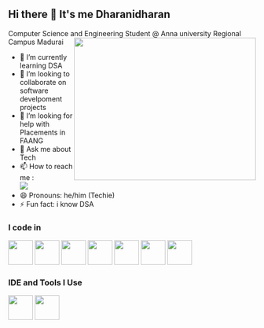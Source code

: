 ## Hi there 👋 It's me Dharanidharan

Computer Science and Engineering Student @ Anna university Regional Campus Madurai
<img align="right" width="370" height="290" src="https://i.pinimg.com/originals/47/f0/34/47f0342cec72b800463bf003eac1257e.gif">       
- 🌱 I’m currently learning DSA
- 👯 I’m looking to collaborate on software develpoment projects
- 🤔 I’m looking for help with Placements in FAANG
- 💬 Ask me about Tech
- 📫 How to reach me :
<br />  [<img src="https://img.shields.io/badge/LinkedIn-0077B5?style=for-the-badge&logo=linkedin&logoColor=white" />](https://www.linkedin.com/in/fsddharani/)
- 😄 Pronouns: he/him (Techie)
- ⚡ Fun fact: i know DSA

### I code in
<img height="50" width="50" src="https://img.icons8.com/color/48/000000/python.png" /> <img height="50" width="50" src="https://img.icons8.com/color/48/000000/c-programming.png" /> <img height="50" width="50" src="https://img.icons8.com/color/48/000000/html-5.png" /> <img height="50" width="50" src="https://img.icons8.com/color/48/000000/css3.png" /> <img height="50" width="50" src="https://iconscout.com/free-icon/java-23" />
<img height="50" width="50" src="https://img.icons8.com/color/48/000000/javascript.png"/>  <img height="50" width="50" src="https://img.icons8.com/color/48/000000/mysql-logo.png"/>    

### IDE and Tools I Use
<img height="50" width="50" src="https://img.icons8.com/color/48/000000/visual-studio-code-2019.png"/>   <img height="50" width="50" src="https://img.icons8.com/color/50/000000/git.png"/> 
